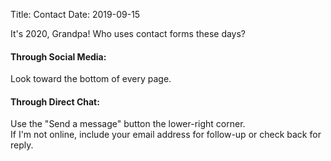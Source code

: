 Title: Contact
Date: 2019-09-15


It's 2020, Grandpa! Who uses contact forms these days?



#### Through Social Media:
Look toward the bottom of every page.


#### Through Direct Chat:
Use the "Send a message" button the lower-right corner.  
If I'm not online, include your email address for follow-up or check back for reply.
